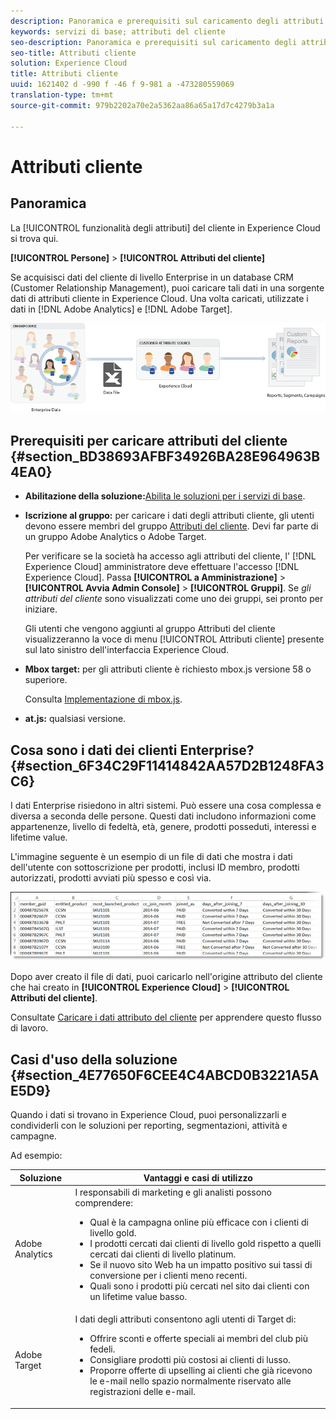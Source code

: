 ```yaml
---
description: Panoramica e prerequisiti sul caricamento degli attributi del cliente in Experience Cloud.
keywords: servizi di base; attributi del cliente
seo-description: Panoramica e prerequisiti sul caricamento degli attributi del cliente in Experience Cloud.
seo-title: Attributi cliente
solution: Experience Cloud
title: Attributi cliente
uuid: 1621402 d -990 f -46 f 9-981 a -473280559069
translation-type: tm+mt
source-git-commit: 979b2202a70e2a5362aa86a65a17d7c4279b3a1a

---
```



# Attributi cliente

## Panoramica

La [!UICONTROL funzionalità degli attributi] del cliente in Experience Cloud si trova qui.

**[!UICONTROL Persone]** &gt; **[!UICONTROL Attributi del cliente]**

Se acquisisci dati del cliente di livello Enterprise in un database CRM (Customer Relationship Management), puoi caricare tali dati in una sorgente dati di attributi cliente in Experience Cloud. Una volta caricati, utilizzate i dati in [!DNL Adobe Analytics] e [!DNL Adobe Target].

![](assets/custom_reports.png)

## Prerequisiti per caricare attributi del cliente {#section_BD38693AFBF34926BA28E964963B4EA0}


* **Abilitazione della soluzione:**[Abilita le soluzioni per i servizi di base](../core-services/core-services.md#concept_07ED1D5C64234E77976E6D572E78FB9C).

* **Iscrizione al gruppo:** per caricare i dati degli attributi cliente, gli utenti devono essere membri del gruppo    [Attributi del cliente](../admin-getting-started/admin-getting-started.md#task_3295A85536BF48899A1AB40D207E77E9). Devi far parte di un gruppo Adobe Analytics o Adobe Target.

   Per verificare se la società ha accesso agli attributi del cliente, l&#39; [!DNL Experience Cloud] amministratore deve effettuare l&#39;accesso [!DNL Experience Cloud]. Passa **[!UICONTROL a Amministrazione]** &gt; **[!UICONTROL Avvia Admin Console]** &gt; **[!UICONTROL Gruppi]**. Se *gli attributi del cliente* sono visualizzati come uno dei gruppi, sei pronto per iniziare.

   Gli utenti che vengono aggiunti al gruppo Attributi del cliente visualizzeranno la voce di menu [!UICONTROL Attributi cliente] presente sul lato sinistro dell&#39;interfaccia Experience Cloud.

* **Mbox target:** per gli attributi cliente è richiesto mbox.js versione 58 o superiore.


   Consulta [Implementazione di mbox.js](https://marketing.adobe.com/resources/help/en_US/target/ov/t_mbox_download.html).

* **at.js:** qualsiasi versione.




## Cosa sono i dati dei clienti Enterprise? {#section_6F34C29F11414842AA57D2B1248FA3C6}

I dati Enterprise risiedono in altri sistemi. Può essere una cosa complessa e diversa a seconda delle persone. Questi dati includono informazioni come appartenenze, livello di fedeltà, età, genere, prodotti posseduti, interessi e lifetime value.

L&#39;immagine seguente è un esempio di un file di dati che mostra i dati dell&#39;utente con sottoscrizione per prodotti, inclusi ID membro, prodotti autorizzati, prodotti avviati più spesso e così via.

![](assets/01_crs_usecase.png)

Dopo aver creato il file di dati, puoi caricarlo nell&#39;origine attributo del cliente che hai creato in **[!UICONTROL Experience Cloud]** &gt; **[!UICONTROL Attributi del cliente]**.

Consultate [Caricare i dati attributo del cliente](../attributes/t-crs-usecase.md#task_BCC327B2A0EF4A1BBB2934013AB92B78) per apprendere questo flusso di lavoro.

## Casi d&#39;uso della soluzione {#section_4E77650F6CEE4C4ABCD0B3221A5AE5D9}

Quando i dati si trovano in Experience Cloud, puoi personalizzarli e condividerli con le soluzioni per reporting, segmentazioni, attività e campagne.

Ad esempio:

| Soluzione | Vantaggi e casi di utilizzo |
|--- |--- |
| Adobe Analytics | I responsabili di marketing e gli analisti possono comprendere:<ul><li>Qual è la campagna online più efficace con i clienti di livello gold.</li><li>I prodotti cercati dai clienti di livello gold rispetto a quelli cercati dai clienti di livello platinum.</li><li>Se il nuovo sito Web ha un impatto positivo sui tassi di conversione per i clienti meno recenti.</li><li>Quali sono i prodotti più cercati nel sito dai clienti con un lifetime value basso.</li></ul> |
| Adobe Target | I dati degli attributi consentono agli utenti di Target di:<ul><li>Offrire sconti e offerte speciali ai membri del club più fedeli.</li><li>Consigliare prodotti più costosi ai clienti di lusso.</li><li>Proporre offerte di upselling ai clienti che già ricevono le e-mail nello spazio normalmente riservato alle registrazioni delle e-mail.</li></ul> |
